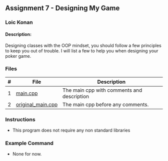 ## Assignment 7 - Designing My Game
### Loic Konan
#### Description:
Designing classes with the OOP mindset, you should follow a few principles to keep you out of trouble. I will list a few to help you when designing your poker game.
### Files

|   #   | File                                   | Description                                |
| :---: | -------------------------------------- | ------------------------------------------ |
|   1   | [main.cpp](main.cpp)                   | The main cpp with comments and description |
|   2   | [original_main.cpp](original_main.cpp) | The main cpp before any comments.          |

### Instructions

- This program does not require any non standard libraries

### Example Command

- None for now.
